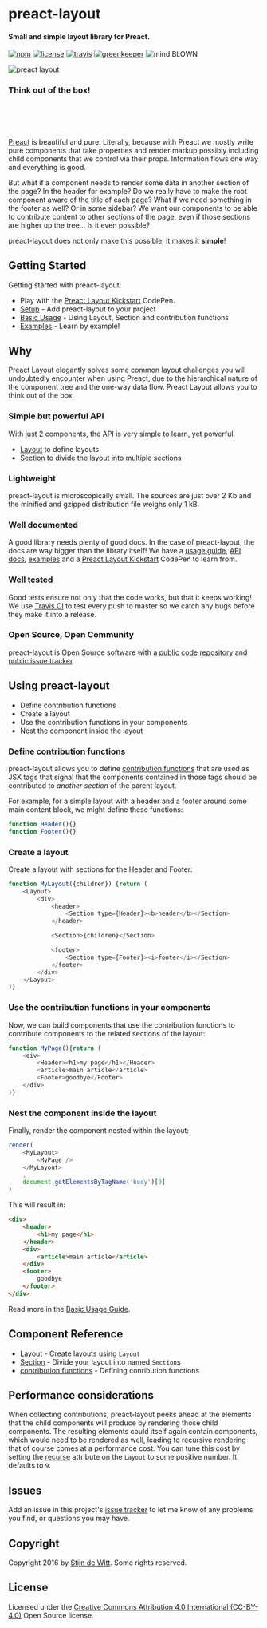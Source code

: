 ﻿# preact-layout
#### Small and simple layout library for Preact.

[![npm](https://img.shields.io/npm/v/preact-layout.svg)](https://npmjs.com/package/preact-layout)
[![license](https://img.shields.io/npm/l/preact-layout.svg)](https://creativecommons.org/licenses/by/4.0/)
[![travis](https://img.shields.io/travis/Download/preact-layout.svg)](https://travis-ci.org/Download/preact-layout)
[![greenkeeper](https://img.shields.io/david/Download/preact-layout.svg)](https://greenkeeper.io/)
![mind BLOWN](https://img.shields.io/badge/mind-BLOWN-ff69b4.svg)

![preact layout](https://cdn.rawgit.com/download/preact-layout/0.2.0/preact-layout.png)

### Think out of the box!

&nbsp; 　 　 　

&nbsp;
 　 　 　

[Preact](https://preactjs.com/) is beautiful and pure. Literally, because with
Preact we mostly write pure components that take properties and render markup
possibly including child components that we control via their props. Information
flows one way and everything is good.

But what if a component needs to render some data in another section of the page?
In the header for example? Do we really have to make the root component aware of
the title of each page? What if we need something in the footer as well? Or in
some sidebar? We want our components to be able to contribute content to other
sections of the page, even if those sections are higher up the tree...
Is it even possible?

preact-layout does not only make this possible, it makes it **simple**!

## Getting Started
Getting started with preact-layout:
* Play with the [Preact Layout Kickstart](http://codepen.io/StijnDeWitt/pen/rrzJEA?editors=0010) CodePen.
* [Setup](https://download.github.io/preact-layout/docs/getting-started/Setup.html) - Add preact-layout to your project
* [Basic Usage](https://download.github.io/preact-layout/docs/getting-started/Basic-usage.html) - Using Layout, Section and contribution functions
* [Examples](https://download.github.io/preact-layout/docs/getting-started/Examples.html) - Learn by example!

## Why
Preact Layout elegantly solves some common layout challenges you will undoubtedly
encounter when using Preact, due to the hierarchical nature of the component
tree and the one-way data flow. Preact Layout allows you to think out of the box.

### Simple but powerful API
With just 2 components, the API is very simple to learn, yet powerful.
* [Layout](docs/api/Layout.md) to define layouts
* [Section](docs/api/Section.md) to divide the layout into multiple sections

### Lightweight
preact-layout is microscopically small. The sources are just over 2 Kb
and the minified and gzipped distribution file weighs only 1 kB.

### Well documented
A good library needs plenty of good docs. In the case of preact-layout, the
docs are way bigger than the library itself! We have a
[usage guide](https://download.github.io/preact-layout/docs/getting-started/Basic-usage.html),
[API docs](https://download.github.io/preact-layout/docs/api/),
[examples](https://download.github.io/preact-layout/docs/getting-started/Examples.html) and a
[Preact Layout Kickstart](http://codepen.io/StijnDeWitt/pen/rrzJEA?editors=0010) CodePen to learn from.

### Well tested
Good tests ensure not only that the code works, but that it keeps working! We use [Travis
CI](https://travis-ci.org/Download/preact-layout) to test every push to master so we
catch any bugs before they make it into a release.

### Open Source, Open Community
preact-layout is Open Source software with a
[public code repository](https://github.com/download/preact-layout) and
[public issue tracker](https://github.com/download/preact-layout/issues).

## Using preact-layout
* Define contribution functions
* Create a layout
* Use the contribution functions in your components
* Nest the component inside the layout

### Define contribution functions
preact-layout allows you to define [contribution functions](https://download.github.io/preact-layout/docs/api/contribution-functions.html)
that are used as JSX tags that signal that the components contained in those tags
should be contributed to *another section* of the parent layout.

For example, for a simple layout with a header and a footer around some main
content block, we might define these functions:

```js
function Header(){}
function Footer(){}
```

### Create a layout
Create a layout with sections for the Header and Footer:

```js
function MyLayout({children}) {return (
	<Layout>
		<div>
			<header>
				<Section type={Header}><b>header</b></Section>
			</header>

			<Section>{children}</Section>

			<footer>
				<Section type={Footer}><i>footer</i></Section>
			</footer>
		</div>
	</Layout>
)}
```

### Use the contribution functions in your components
Now, we can build components that use the contribution functions to contribute
components to the related sections of the layout:

```js
function MyPage(){return (
	<div>
		<Header><h1>my page</h1></Header>
		<article>main article</article>
		<Footer>goodbye</Footer>
	</div>
)}
```

### Nest the component inside the layout
Finally, render the component nested within the layout:

```js
render(
	<MyLayout>
		<MyPage />
	</MyLayout>
	,
	document.getElementsByTagName('body')[0]
)
```

This will result in:

```html
<div>
	<header>
		<h1>my page</h1>
	</header>
	<div>
		<article>main article</article>
	</div>
	<footer>
		goodbye
	</footer>
</div>
```
Read more in the [Basic Usage Guide](https://download.github.io/preact-layout/docs/getting-started/Basic-usage.html).

## Component Reference
* [Layout](https://download.github.io/preact-layout/docs/api/Layout.html) - Create layouts using `Layout`
* [Section](https://download.github.io/preact-layout/docs/api/Section.html) - Divide your layout into named `Section`s
* [contribution functions](https://download.github.io/preact-layout/docs/api/contribution-functions.html) - Defining conribution functions

## Performance considerations
When collecting contributions, preact-layout peeks ahead at the elements that
the child components will produce by rendering those child components. The
resulting elements could itself again contain components, which would need to
be rendered as well, leading to recursive rendering that of course comes at a
performance cost. You can tune this cost by setting the
[recurse](https://download.github.io/preact-layout/docs/api/Layout.html#recurse)
attribute on the `Layout` to some positive number. It defaults to `9`.

## Issues
Add an issue in this project's [issue tracker](https://github.com/download/preact-layout/issues)
to let me know of any problems you find, or questions you may have.

## Copyright
Copyright 2016 by [Stijn de Witt](http://StijnDeWitt.com). Some rights reserved.

## License
Licensed under the [Creative Commons Attribution 4.0 International (CC-BY-4.0)](https://creativecommons.org/licenses/by/4.0/) Open Source license.

